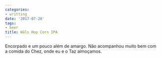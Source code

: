 ```yaml
---
categories:
- writting
date: '2017-07-20'
tags:
- beer
title: Wäls Hop Corn IPA
---
```


Encorpado e um pouco além de amargo. Não acompanhou muito bem com a comida do Chez, onde eu e o Taz almoçamos.

